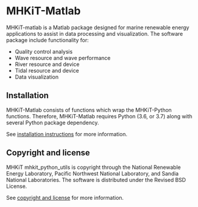 MHKiT-Matlab
===================================

MHKiT-matlab is a Matlab package designed for marine renewable energy applications to assist in
data processing and visualization.  The software package include functionality for:

* Quality control analysis
* Wave resource and wave performance
* River resource and device
* Tidal resource and device
* Data visualization

Installation
------------------------
MHKiT-Matlab consists of functions which wrap the MHKiT-Python functions. Therefore, MHKiT-Matlab requires Python (3.6, or 3.7) along with several Python 
package dependency. 

See [installation instructions](https://mhkit-code-hub.github.io/MHKiT/installation.html) for more information.

Copyright and license
------------------------
MHKiT mhkit_python_utils is copyright through the National Renewable Energy Laboratory, 
Pacific Northwest National Laboratory, and Sandia National Laboratories. 
The software is distributed under the Revised BSD License.

See [copyright and license](https://mhkit-code-hub.github.io/MHKiT/license.html) for more information.
